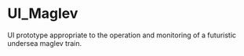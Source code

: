 # UI_Maglev
UI prototype appropriate to the operation and monitoring of a futuristic undersea maglev train. 
